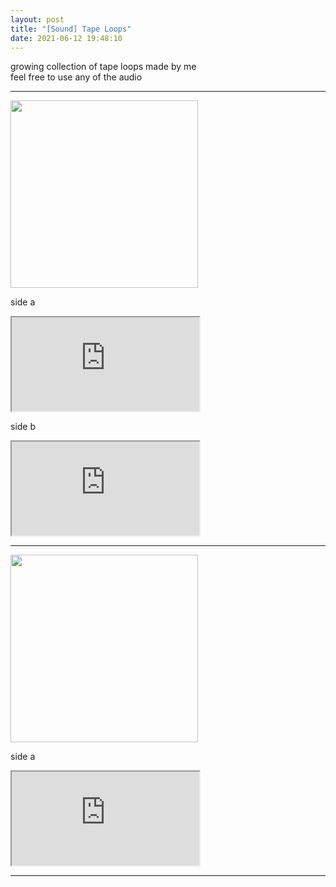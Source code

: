 ```yaml
---
layout: post
title: "[Sound] Tape Loops"
date: 2021-06-12 19:48:10
---
```


growing collection of tape loops made by me\
feel free to use any of the audio 

---

<!-- change view to preview in link -->
<!-- set permissions to anyone with link can view -->

<img src="https://i.imgur.com/IEy6nU6.jpg" width="300">

side a
<iframe
   frameborder="1"
   src="https://drive.google.com/file/d/1Kef4oCNRoLw15Orp19bUumIMh_AEy2FQ/preview?usp=sharing">
</iframe>

side b
<iframe
   frameborder="1"
   src="https://drive.google.com/file/d/1X5iPh2AM5bWyzdAwOpZoZk8yMBBd2MyS/preview?usp=sharing">
</iframe>

---

<img src="https://i.imgur.com/Tf9cEPs.jpg" width="300">

side a
<iframe
   frameborder="1"
   src="https://drive.google.com/file/d/1FI87D5ps9wzX9JvQ7Adr6yrMzgIUl11H/preview?usp=sharing">
</iframe>

---
